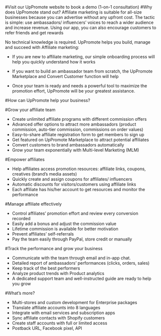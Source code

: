 #Visit our UpPromote website to book a demo (1-on-1 consultation)
#Why does UpPromote stand out?
Affiliate marketing is suitable for all-size businesses because you can advertise without any upfront cost. The tactic is simple: use ambassadors/ influencers’ voices to reach a wider audience and increase revenue. Using our app, you can also encourage customers to refer friends and get rewards

No technical knowledge is required. UpPromote helps you build, manage and succeed with Affiliate marketing:

* If you are new to affiliate marketing, our simple onboarding process will help you quickly understand how it works

* If you want to build an ambassador team from scratch, the UpPromote Marketplace and Convert Customer function will help

* Once your team is ready and needs a powerful tool to maximize the promotion effort, UpPromote will be your greatest assistance.

#How can UpPromote help your business?

#Grow your affiliate team

* Create unlimited affiliate programs with different commission offers
* Advanced offer options to attract more ambassadors (product commission, auto-tier commission, commissions on order values)
* Easy-to-share affiliate registration form to get members to sign up
* Get featured on UpPromote Marketplace to attract potential affiliates
* Convert customers to brand ambassadors automatically
* Grow your team exponentially with Multi-level Marketing (MLM)

#Empower affiliates
* Help affiliates access promotion resources: affiliate links, coupons, creatives (brand’s media assets)
* Quickly create and assign coupons for affiliates/ influencers
* Automatic discounts for visitors/customers using affiliate links
* Each affiliate has his/her account to get resources and monitor the performance

#Manage affiliate effectively
* Control affiliates’ promotion effort and review every conversion recorded
* Easily add a bonus and adjust the commission value
* Lifetime commission is available for better motivation
* Prevent affiliates’ self-referrals
* Pay the team easily through PayPal, store credit or manually

#Track the performance and grow your business
* Communicate with the team through email and in-app chat.
* Detailed report of ambassadors’ performances (clicks, orders, sales)
* Keep track of the best performers
* Analyze product trends with Product analytics
* A dedicated support team and well-instructed guide are ready to help you grow

#What’s more?
* Multi-stores and custom development for Enterprise packages
* Translate affiliate accounts into 8 languages
* Integrate with email services and subscription apps
* Sync affiliate contacts with Shopify customers
* Create staff accounts with full or limited access
* Postback URL, Facebook pixel, API
